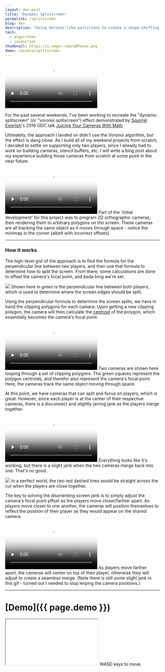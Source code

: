 ```yaml
---
layout: dev-post
title: "Dynamic Splitscreen"
permalink: /splitscreen
blog: dev
description: "Using Voronoi-like partitions to create a shape-shifting splitscreen mechanic."
tech:
  - algorithms
  - javascript
thumbnail: https://i.imgur.com/q0Pevav.png
demo: /assets/splitscreen
---
```



<video preload="none" poster="https://i.imgur.com/hNGE4hVh.png" src="https://i.imgur.com/hNGE4hV.mp4" loop controls></video>

For the past several weekends, I've been working to recreate the "dynamic splitscreen" (or "voronoi splitscreen") effect demonstrated by [Squirrel Eiserloh](https://www.eiserloh.net/bio/)'s 2016 GDC talk [Juicing Your Cameras With Math](https://www.youtube.com/watch?v=tu-Qe66AvtY).

<!-- <iframe style="min-width: 0; min-height: 0; width: 560px; height:315px;" width="560" height="315" src="https://www.youtube.com/embed/tu-Qe66AvtY?rel=0" frameborder="0" allow="none; encrypted-media" allowfullscreen></iframe>
<label>Math for Game Programmers: Juicing Your Cameras With Math, GDC 2016 talk by Squirrel&nbsp;Eiserloh</label> -->

Ultimately, the approach I landed on didn't use the Voronoi algorithm, but the effect is dang close. As I build all of my weekend projects from scratch, I decided to settle on supporting only two players, since I already had to work on building cameras, stencil buffers, etc. I will write a blog post about my experience building those cameras from scratch at some point in the near future.

<video preload="none" poster="https://i.imgur.com/2foyNJth.png" src="https://i.imgur.com/2foyNJt.mp4" loop controls></video>
<label>Part of the 'initial development' for this project was to program 2D orthographic cameras, then rendering them to arbitrary polygons on the screen. These cameras are all tracking the same object as it moves through space - notice the minimap in the corner (albeit with incorrect offsets).</label>

---

### How it works

The high-level gist of the approach is to find the formula for the perpendicular line between two players, and then use that formula to determine how to split the screen. From there, some calculations are done to offset the camera's focal point, and bada bing we're set.

<img src="https://i.imgur.com/FHq6Zsl.png" />
<label>Shown here in green is the perpendicular line between both players, which is used to determine where the screen edges should be split.</label>

Using the perpendicular formula to determine the screen splits, we have in hand the clipping polygons for each camera. Upon getting a new clipping polygon, the camera will then calculate the [centroid](https://en.wikipedia.org/wiki/Centroid) of the polygon, which essentially becomes the camera's focal point.

<video preload="none" poster="https://i.imgur.com/UWWY3PBh.png" src="https://i.imgur.com/UWWY3PB.mp4" loop controls></video>
<label>Two cameras are shown here looping through a set of clipping polygons. The green squares represent the polygon centroids, and therefor also represent the camera's focal point. Here, the cameras track the same object moving through space.</label>

At this point, we have cameras that can split and focus on players, which is great. However, since each player is at the center of their respective cameras, there is a disconnect and slightly jarring jank as the players merge together.

<video preload="none" poster="https://i.imgur.com/1cLib3Hh.png" src="https://i.imgur.com/1cLib3H.mp4" loop controls></video>
<label>Everything looks like it's working, but there is a slight jank when the two cameras merge back into one. That's no good.</label>

<img src="https://imgur.com/q0Pevav.png" />
<label>In a perfect world, the two red dashed lines would be straight across the cut when the players are close together.</label>

The key to solving the disorienting screen jank is to simply adjust the camera's focal point pffset as the players move closer/farther apart. As players move closer to one another, the cameras will position themselves to reflect the position of their player as they would appear on the shared camera.

<video preload="none" poster="https://i.imgur.com/zFV8XlKh.png" src="https://i.imgur.com/zFV8XlK.mp4" loop controls></video>
<label>As players move farther apart, the cameras will center on top of their player, otherwise they will adjust to create a seamless merge. (Note there is still some slight jank in this gif - turned out I needed to stop lerping the camera positions.)</label>

---

# [Demo]({{ page.demo }})

<iframe src="{{ page.demo }}"></iframe>
<label>WASD keys to move.</label>
